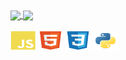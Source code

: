 <a href="https://github.com/AlexG-Rezende/github-readme-stats">
  <img height=170 align="center" src="https://github-readme-stats.vercel.app/api?username=AlexG-Rezende&show_icons=true&theme=transparent" />
</a>
<a href="https://github.com/AlexG-Rezende/convoychat">
  <img height=170 align="center" src="https://github-readme-stats.vercel.app/api/top-langs?username=AlexG-Rezende&layout=compact&langs_count=8&card_width=300&show_icons=true&theme=transparent" />
</a>
<div style="display: inline_block"><br>
  <img align="center" alt="Rafa-Js" height="30" width="40" src="https://raw.githubusercontent.com/devicons/devicon/master/icons/javascript/javascript-plain.svg">
  <img align="center" alt="Rafa-HTML" height="30" width="40" src="https://raw.githubusercontent.com/devicons/devicon/master/icons/html5/html5-original.svg">
  <img align="center" alt="Rafa-CSS" height="30" width="40" src="https://raw.githubusercontent.com/devicons/devicon/master/icons/css3/css3-original.svg">
  <img align="center" alt="Rafa-Python" height="30" width="40" src="https://raw.githubusercontent.com/devicons/devicon/master/icons/python/python-original.svg">
</div>

